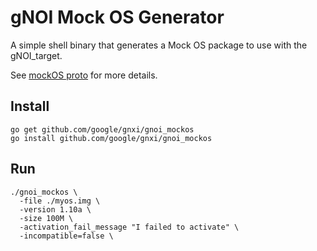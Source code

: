 # gNOI Mock OS Generator

A simple shell binary that generates a Mock OS package to use with the gNOI_target.

See [mockOS proto](./../utils/mockos/pb/mockos.proto) for more details.

## Install

```
go get github.com/google/gnxi/gnoi_mockos
go install github.com/google/gnxi/gnoi_mockos
```

## Run

```
./gnoi_mockos \
  -file ./myos.img \
  -version 1.10a \
  -size 100M \
  -activation_fail_message "I failed to activate" \
  -incompatible=false \
```

